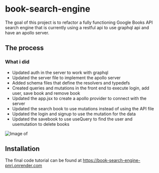 # book-search-engine

The goal of this project is to refactor a fully functioning Google Books API search engine that is currently using a restful api to use graphql api and have an apollo server.

## The process

### What i did
* Updated auth in the server to work with graphql
* Updated the server file to implement the apollo server
* Added schema files that define the resolvers and typedefs
* Created queries and mutations in the front end to execute login, add user, save book and remove book
* Updated the app.jsx to create a apollo provider to connect with the server
* Updated the search book to use mutations instead of using the API file
* Updated the login and signup to use the mutation for the data
* Updated the savebook to use useQuery to find the user and usemutation to delete books

![Image of ]()
  
## Installation 
The final code tutorial can be found at https://book-search-engine-pnri.onrender.com
